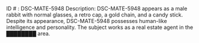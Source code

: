 ID # : DSC-MATE-5948
Description: DSC-MATE-5948 appears as a male rabbit with normal glasses, a retro cap, a gold chain, and a candy stick. Despite its appearance, DSC-MATE-5948 possesses human-like intelligence and personality. The subject works as a real estate agent in the ████████ area.